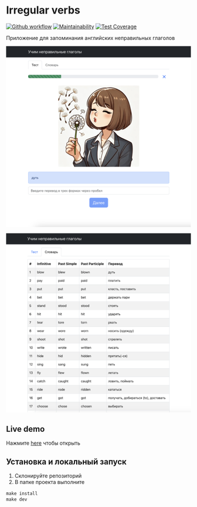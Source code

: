 # Irregular verbs

[![Github workflow](https://github.com/const-y/irregular-verbs/actions/workflows/main.yml/badge.svg)](https://github.com/const-y/irregular-verbs/actions)
[![Maintainability](https://api.codeclimate.com/v1/badges/b8876ae8d2199e8da902/maintainability)](https://codeclimate.com/github/const-y/irregular-verbs/maintainability)
[![Test Coverage](https://api.codeclimate.com/v1/badges/b8876ae8d2199e8da902/test_coverage)](https://codeclimate.com/github/const-y/irregular-verbs/test_coverage)

Приложение для запоминания английских неправильных глаголов

![Irregular verbs](./public/screen.png)

![Irregular verbs](./public/screen-dict.png)

## Live demo

Нажмите [here](https://const-y.github.io/irregular-verbs/) чтобы открыть

## Установка и локальный запуск

1. Склонируйте репозиторий
2. В папке проекта выполните

```shell
make install
make dev
```

